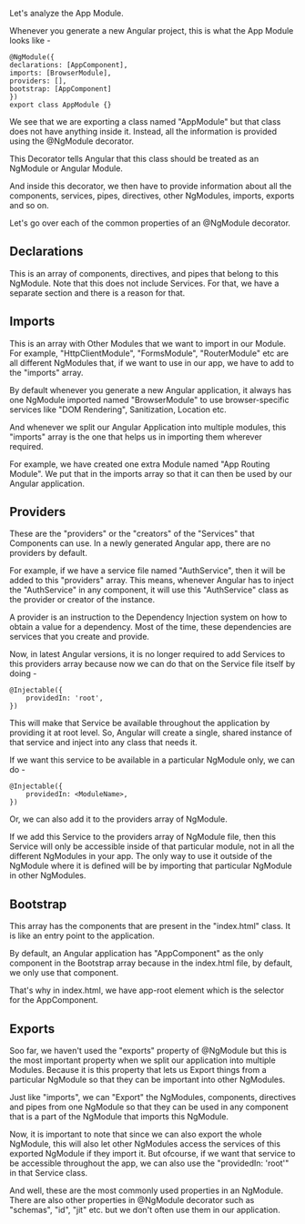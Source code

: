 Let's analyze the App Module.

Whenever you generate a new Angular project, this is what the App Module looks like - 

    @NgModule({
    declarations: [AppComponent],
    imports: [BrowserModule],
    providers: [],
    bootstrap: [AppComponent]
    })
    export class AppModule {}

We see that we are exporting a class named "AppModule" but that class does not have anything inside it. Instead, all the information is provided using the @NgModule decorator.

This Decorator tells Angular that this class should be treated as an NgModule or Angular Module.

And inside this decorator, we then have to provide information about all the components, services, pipes, directives, other NgModules, imports, exports and so on.

Let's go over each of the common properties of an @NgModule decorator.

## Declarations 

This is an array of components, directives, and pipes that belong to this NgModule. Note that this does not include Services. For that, we have a separate section and there is a reason for that.

## Imports

This is an array with Other Modules that we want to import in our Module. For example, "HttpClientModule", "FormsModule", "RouterModule" etc are all different NgModules that, if we want to use in our app, we have to add to the "imports" array.

By default whenever you generate a new Angular application, it always has one NgModule imported named "BrowserModule" to use browser-specific services like "DOM Rendering", Sanitization, Location etc.

And whenever we split our Angular Application into multiple modules, this "imports" array is the one that helps us in importing them wherever required.

For example, we have created one extra Module named "App Routing Module". We put that in the imports array so that it can then be used by our Angular application.

## Providers

These are the "providers" or the "creators" of the "Services" that Components can use. In a newly generated Angular app, there are no providers by default.

For example, if we have a service file named "AuthService", then it will be added to this "providers" array. This means, whenever Angular has to inject the "AuthService" in any component, it will use this "AuthService" class as the provider or creator of the instance.

A provider is an instruction to the Dependency Injection system on how to obtain a value for a dependency. Most of the time, these dependencies are services that you create and provide.

Now, in latest Angular versions, it is no longer required to add Services to this providers array because now we can do that on the Service file itself by doing -

    @Injectable({
        providedIn: 'root',
    })

This will make that Service be available throughout the application by providing it at root level. So, Angular will create a single, shared instance of that service and inject into any class that needs it.

If we want this service to be available in a particular NgModule only, we can do -

    @Injectable({
        providedIn: <ModuleName>,
    })

Or, we can also add it to the providers array of NgModule.

If we add this Service to the providers array of NgModule file, then this Service will only be accessible inside of that particular module, not in all the different NgModules in your app. The only way to use it outside of the NgModule where it is defined will be by importing that particular NgModule in other NgModules.

## Bootstrap

This array has the components that are present in the "index.html" class. It is like an entry point to the application.

By default, an Angular application has "AppComponent" as the only component in the Bootstrap array because in the index.html file, by default, we only use that component.

That's why in index.html, we have app-root element which is the selector for the AppComponent.

## Exports

Soo far, we haven't used the "exports" property of @NgModule but this is the most important property when we split our application into multiple Modules. Because it is this property that lets us Export things from a particular NgModule so that they can be important into other NgModules.

Just like "imports", we can "Export" the NgModules, components, directives and pipes from one NgModule so that they can be used in any component that is a part of the NgModule that imports this NgModule.

Now, it is important to note that since we can also export the whole NgModule, this will also let other NgModules access the services of this exported NgModule if they import it. But ofcourse, if we want that service to be accessible throughout the app, we can also use the "providedIn: 'root'" in that Service class.

And well, these are the most commonly used properties in an NgModule. There are also other properties in @NgModule decorator such as "schemas", "id", "jit" etc. but we don't often use them in our application.

